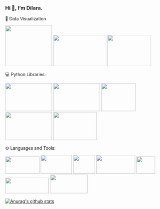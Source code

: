 ###                                              Hi 👋, I’m Dilara.




🌈 Data Visualization

<img
src="https://promto.com/wp-content/uploads/2019/08/icon-tableau-1.png" width="150" height="130"
/>
<img
src="https://miro.medium.com/max/805/1*aUSZsGFCMPNYCkQygs4aGQ.jpeg" width="170" height="100"
/>
<img
src="https://seekvectorlogo.com/wp-content/uploads/2018/12/power-bi-vector-logo.png" width="140" height="100"
/>



💻 Python Libraries:

<img
src="https://upload.wikimedia.org/wikipedia/commons/thumb/e/ed/Pandas_logo.svg/2560px-Pandas_logo.svg.png" width="150" height="90"
/>
<img
src="https://upload.wikimedia.org/wikipedia/commons/thumb/3/31/NumPy_logo_2020.svg/1200px-NumPy_logo_2020.svg.png" width="150" height="90"
/>
<img
src="https://pbs.twimg.com/media/EhGuwXWXgAEERcn.png" width="110" height="90"
/>
<img
src="https://www.firelinescience.com/wp-content/uploads/2019/09/SciPy-Logo.png" width="150" height="90"
/>
<img
src="https://repository-images.githubusercontent.com/33702544/b4400c80-718b-11e9-9f3a-306c07a5f3de" width="140" height="90"
/>




⚙ Languages and Tools:

<img
src="https://p.kindpng.com/picc/s/159-1596083_python-logo-png-transparent-images-python-language-png.png" width="110" height="55"
/>
<img
src="https://brandslogos.com/wp-content/uploads/images/large/microsoft-sql-server-logo-black-and-white.png" width="100" height="60"
/>
<img
src="https://findicons.com/files/icons/2795/office_2013_hd/2000/excel.png" width="70" height="60"
/>
<img
src="https://logodix.com/logo/1185774.png" width="125" height="60"
/>
<img
src="https://www.seekpng.com/png/detail/101-1017465_github-github-icon-png-grey.png" width="60" height="55"
/>
<img
src="https://upload.wikimedia.org/wikipedia/commons/thumb/b/b9/Slack_Technologies_Logo.svg/996px-Slack_Technologies_Logo.svg.png" width="140" height="50"
/>
<img
src="https://aptgadget.com/wp-content/uploads/2018/10/jira-alternatives-1024x501.png" width="120" height="60"
/>


[![Anurag's github stats](https://github-readme-stats.vercel.app/api?username=dilaraozcerit&theme=white-black)](https://github.com/anuraghazra/github-readme-stats)
 
<!--
**dilaraozcerit/dilaraozcerit** is a ✨ _special_ ✨ repository because its `README.md` (this file) appears on your GitHub profile.

Here are some ideas to get you started:

- 🔭 I’m currently working on ...
- 🌱 I’m currently learning ...
- 👯 I’m looking to collaborate on ...
- 🤔 I’m looking for help with ...
- 💬 Ask me about ...
- 📫 How to reach me: ...
- 😄 Pronouns: ...
- ⚡ Fun fact: ...
-->

